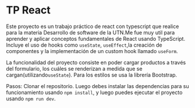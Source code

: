 # TP React 

Este proyecto es un trabajo práctico de react con typescript que realice para la materia Desarrollo de software de la UTN.Me fue muy util para aprender y aplicar conceptos fundamentales de React usando TypeScript. Incluye el uso de hooks como `useState`, `useEffect`,la creación de componentes y la implementación de un custom hook llamado `useForm`.

La funcionalidad del proyecto consiste en poder cargar productos a través del formulario, los cuáles se renderizan a medida que se cargan(utilizando`useState`).
Para los estilos se usa la librería Bootstrap.

Pasos:
 Clonar el repositorio. Luego debes instalar las dependencias para su funcionamiento usando `npm install`, y luego puedes ejecutar el proyecto usando `npm run dev`.


